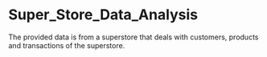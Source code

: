 # Super_Store_Data_Analysis
The provided data is from a superstore that deals with customers, products and transactions of the superstore. 
